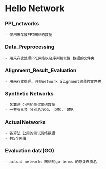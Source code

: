 # Hello Network


### PPI_networks

    - 仅用来存放PPI网络的数据

### Data_Preprocessing

    - 用来存放处理PPI网络以及序列相似性 数据的文件夹

### Alignment_Result_Evaluation

    - 用来存放处理、评估network alignment结果的文件夹
    
    
### Synthetic Networks

    - 各算法 公用的测试网络数据
    - 一共有三套 分别名为CG， DMC， DMR

### Actual Networks

    - 各算法 公用的测试网络数据
    - 共5个网络

### Evaluation data(GO)

    - actual networks 网络的go terms 的原蛋白质名
